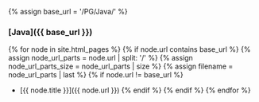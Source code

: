 {% assign base_url = '/PG/Java/' %}

### [Java]({{ base_url }})

{% for node in site.html_pages %}
  {% if node.url contains base_url %}
    {% assign node_url_parts = node.url | split: '/' %}
    {% assign node_url_parts_size = node_url_parts | size %}
    {% assign filename = node_url_parts | last %}
    {% if node.url != base_url %}
- [{{ node.title }}]({{ node.url }})
    {% endif %}
  {% endif %}
{% endfor %}
